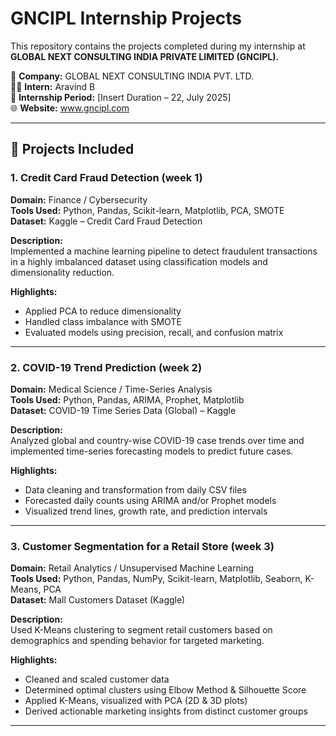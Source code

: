 # GNCIPL Internship Projects

This repository contains the projects completed during my internship at **GLOBAL NEXT CONSULTING INDIA PRIVATE LIMITED (GNCIPL).**

🏢 **Company:** GLOBAL NEXT CONSULTING INDIA PVT. LTD.  
🧑‍💻 **Intern:** Aravind B  
📅 **Internship Period:** [Insert Duration – 22, July 2025]  
🌐 **Website:** www.gncipl.com

---

## 📁 Projects Included

### 1. Credit Card Fraud Detection (week 1)
**Domain:** Finance / Cybersecurity  
**Tools Used:** Python, Pandas, Scikit-learn, Matplotlib, PCA, SMOTE  
**Dataset:** Kaggle – Credit Card Fraud Detection  

**Description:**  
Implemented a machine learning pipeline to detect fraudulent transactions in a highly imbalanced dataset using classification models and dimensionality reduction.

**Highlights:**  
- Applied PCA to reduce dimensionality  
- Handled class imbalance with SMOTE  
- Evaluated models using precision, recall, and confusion matrix  

---

### 2. COVID-19 Trend Prediction  (week 2)
**Domain:** Medical Science / Time-Series Analysis  
**Tools Used:** Python, Pandas, ARIMA, Prophet, Matplotlib  
**Dataset:** COVID-19 Time Series Data (Global) – Kaggle  

**Description:**  
Analyzed global and country-wise COVID-19 case trends over time and implemented time-series forecasting models to predict future cases.

**Highlights:**  
- Data cleaning and transformation from daily CSV files  
- Forecasted daily counts using ARIMA and/or Prophet models  
- Visualized trend lines, growth rate, and prediction intervals  

---

### 3. Customer Segmentation for a Retail Store  (week 3)
**Domain:** Retail Analytics / Unsupervised Machine Learning  
**Tools Used:** Python, Pandas, NumPy, Scikit-learn, Matplotlib, Seaborn, K-Means, PCA  
**Dataset:** Mall Customers Dataset (Kaggle)  

**Description:**  
Used K-Means clustering to segment retail customers based on demographics and spending behavior for targeted marketing.

**Highlights:**  
- Cleaned and scaled customer data  
- Determined optimal clusters using Elbow Method & Silhouette Score  
- Applied K-Means, visualized with PCA (2D & 3D plots)  
- Derived actionable marketing insights from distinct customer groups  

---
